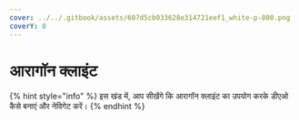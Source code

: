```yaml
---
cover: ../../.gitbook/assets/607d5cb033628e314721eef1_white-p-800.png
coverY: 0
---
```


# आरागॉन क्लाइंट

{% hint style="info" %}
इस खंड में, आप सीखेंगे कि आरागॉन क्लाइंट का उपयोग करके डीएओ कैसे बनाएं और नेविगेट करें।
{% endhint %}
